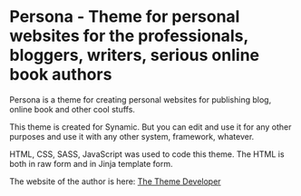 # Persona - Theme for personal websites for the professionals, bloggers, writers, serious online book authors
Persona is a theme for creating personal websites for publishing blog, online book and other cool stuffs.

This theme is created for Synamic. But you can edit and use it for any other purposes and use it with any other system, framework, whatever.

HTML, CSS, SASS, JavaScript was used to code this theme. The HTML is both in raw form and in Jinja template form.

The website of the author is here: [The Theme Developer](https://www.sabuj.me)
